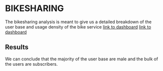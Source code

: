 # BIKESHARING

The bikesharing analysis is meant to give us a detailed breakdown of the user base and usage density of the bike service
[link to dashboard](https://public.tableau.com/app/profile/rafael.quintero6381/viz/NYCCitiBike_16618385133080/NYCCitybike)
[link to dashboard](https://public.tableau.com/app/profile/rafael.quintero6381/viz/CitiBike_16618343141930/NYCCitiBike)

## Results

We can conclude that the majority of the user base are male and the bulk of the users are subscribers. 
